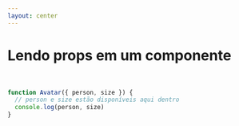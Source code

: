 ```yaml
---
layout: center
---
```


# Lendo props em um componente

<br />

```jsx
function Avatar({ person, size }) {
  // person e size estão disponíveis aqui dentro
  console.log(person, size)
}
```

<style>
code {
  @apply text-xl !important;
}
</style>
